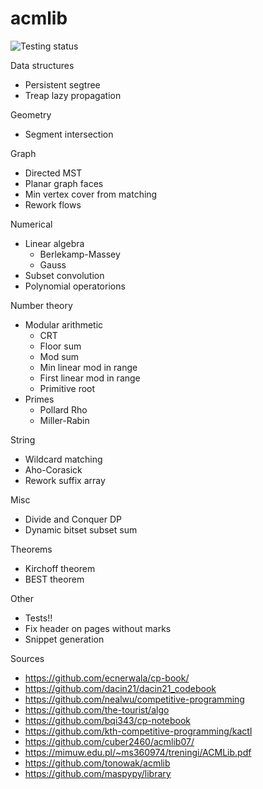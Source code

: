 # acmlib
![Testing status](https://github.com/ahsoltan/acmlib/actions/workflows/verify.yml/badge.svg)

Data structures
- Persistent segtree
- Treap lazy propagation

Geometry
- Segment intersection

Graph
- Directed MST
- Planar graph faces
- Min vertex cover from matching
- Rework flows

Numerical
- Linear algebra
  - Berlekamp-Massey
  - Gauss
- Subset convolution
- Polynomial operatorions

Number theory
- Modular arithmetic
  - CRT
  - Floor sum
  - Mod sum
  - Min linear mod in range
  - First linear mod in range
  - Primitive root
- Primes
  - Pollard Rho
  - Miller-Rabin

String
- Wildcard matching
- Aho-Corasick
- Rework suffix array

Misc
- Divide and Conquer DP
- Dynamic bitset subset sum

Theorems
- Kirchoff theorem
- BEST theorem

Other
- Tests!!
- Fix header on pages without marks
- Snippet generation

Sources
- https://github.com/ecnerwala/cp-book/
- https://github.com/dacin21/dacin21_codebook
- https://github.com/nealwu/competitive-programming
- https://github.com/the-tourist/algo
- https://github.com/bqi343/cp-notebook
- https://github.com/kth-competitive-programming/kactl
- https://github.com/cuber2460/acmlib07/
- https://mimuw.edu.pl/~ms360974/treningi/ACMLib.pdf
- https://github.com/tonowak/acmlib
- https://github.com/maspypy/library
